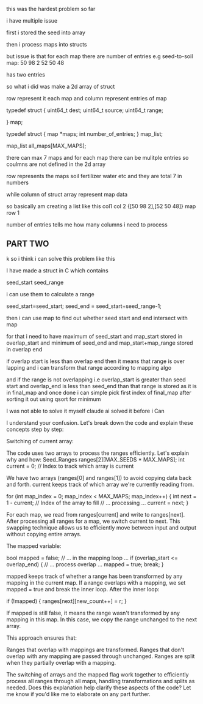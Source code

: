 this was the hardest problem so far

i have multiple issue 

first i stored the seed into array

then i process maps into structs

but issue is that for each map there are number of entries e.g
seed-to-soil map:
50 98 2
52 50 48

has two entries 

so what i did was make a 2d array of struct 

row represent it each map and column represent entries of map


typedef struct
{
    uint64_t dest;
    uint64_t source;
    uint64_t range;

} map;

typedef struct
{
    map *maps;
    int number_of_entries;
} map_list;


map_list all_maps[MAX_MAPS];

there can max 7 maps and for each map there can be mulitple entries so coulmns are not defined in the 2d array


row represents the maps soil fertilizer water etc and they are total 7 in numbers

while column of struct array represent map data 


so basically am creating a list like this
   col1      col 2
{[50 98 2],[52 50 48]} map row 1


number of entries tells me how many columns i need to process 


## PART TWO

k so i think i can solve this problem like this

I have made a struct in C which contains 

seed_start
seed_range

i can use them to calculate a range 

seed_start=seed_start;
seed_end = seed_start+seed_range-1;

then i can use map to find out whether seed start and end intersect with map 

for that i need to have maximum of seed_start and map_start
stored in overlap_start
and minimum of seed_end and map_start+map_range
stored in overlap end

if overlap start is less than overlap end then it means that range is over lapping
and i can transform that range according to mapping algo

and if the range is not overlapping i.e overlap_start is greater than seed start and overlap_end is less than seed_end than that range is stored as it is in final_map and once done i can simple pick first index of final_map after sorting it out using qsort for minimum


I was not able to solve it myself claude ai solved it before i Can 


I understand your confusion. Let's break down the code and explain these concepts step by step:

Switching of current array:

The code uses two arrays to process the ranges efficiently. Let's explain why and how:
Seed_Ranges ranges[2][MAX_SEEDS * MAX_MAPS];
int current = 0; // Index to track which array is current

We have two arrays (ranges[0] and ranges[1]) to avoid copying data back and forth.
current keeps track of which array we're currently reading from.

for (int map_index = 0; map_index < MAX_MAPS; map_index++)
{
    int next = 1 - current; // Index of the array to fill
    // ... processing ...
    current = next;
}

For each map, we read from ranges[current] and write to ranges[next].
After processing all ranges for a map, we switch current to next.
This swapping technique allows us to efficiently move between input and output without copying entire arrays.


The mapped variable:

bool mapped = false;
// ... in the mapping loop ...
if (overlap_start <= overlap_end)
{
    // ... process overlap ...
    mapped = true;
    break;
}

mapped keeps track of whether a range has been transformed by any mapping in the current map.
If a range overlaps with a mapping, we set mapped = true and break the inner loop.
After the inner loop:

if (!mapped)
{
    ranges[next][new_count++] = r;
}

If mapped is still false, it means the range wasn't transformed by any mapping in this map.
In this case, we copy the range unchanged to the next array.

This approach ensures that:

Ranges that overlap with mappings are transformed.
Ranges that don't overlap with any mapping are passed through unchanged.
Ranges are split when they partially overlap with a mapping.

The switching of arrays and the mapped flag work together to efficiently process all ranges through all maps, handling transformations and splits as needed.
Does this explanation help clarify these aspects of the code? Let me know if you'd like me to elaborate on any part further.

